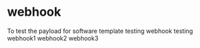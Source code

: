# webhook
To test the payload for software template 
testing webhook
testing webhook1
webhook2
webhook3
